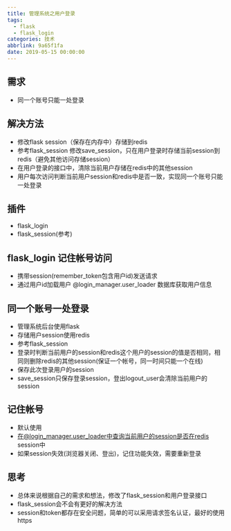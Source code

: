 ```yaml
---
title: 管理系统之用户登录
tags:
  - flask
  - flask_login
categories: 技术
abbrlink: 9a65f1fa
date: 2019-05-15 00:00:00
---
```

## 需求

* 同一个账号只能一处登录

## 解决方法

* 修改flask session（保存在内存中）存储到redis
* 参考flask_session 修改save_session，只在用户登录时存储当前session到redis（避免其他访问存储session）
* 在用户登录的接口中，清除当前用户存储在redis中的其他session
* 用户每次访问判断当前用户session和redis中是否一致，实现同一个账号只能一处登录

## 插件

* flask_login
* flask_session(参考)

## flask_login 记住帐号访问

* 携带session(remember_token包含用户id)发送请求
* 通过用户id加载用户 @login_manager.user_loader 数据库获取用户信息
 
## 同一个账号一处登录

* 管理系统后台使用flask
* 存储用户session使用redis
* 参考flask_session 
* 登录时判断当前用户的session和redis这个用户的session的值是否相同，相同则删除redis的其他session(保证一个帐号，同一时间只能一个在线)
* 保存此次登录用户的session
* save_session只保存登录session，登出logout_user会清除当前用户的session

## 记住帐号
* 默认使用
* 在@login_manager.user_loader中查询当前用户的session是否在redis session中
* 如果session失效(浏览器关闭、登出)，记住功能失效，需要重新登录

## 思考
* 总体来说根据自己的需求和想法，修改了flask_session和用户登录接口
* flask_session会不会有更好的解决方法
* session和token都存在安全问题，简单的可以采用请求签名认证，最好的使用https
